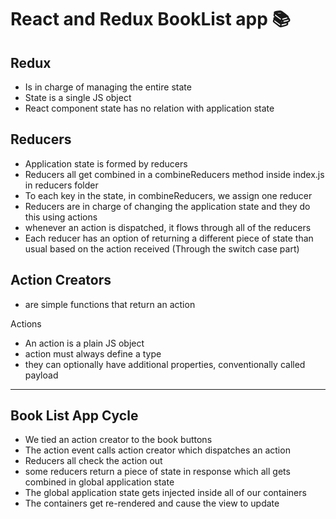 # React and Redux BookList app 📚

## Redux

* Is in charge of managing the entire state
* State is a single JS object
* React component state has no relation with application state

## Reducers

* Application state is formed by reducers
* Reducers all get combined in a combineReducers method inside index.js in reducers folder
* To each key in the state, in combineReducers, we assign one reducer
* Reducers are in charge of changing the application state and they do this using actions
* whenever an action is dispatched, it flows through all of the reducers
* Each reducer has an option of returning a different piece of state than usual based on the action received (Through the switch case part)

## Action Creators
* are simple functions that return an action

Actions
* An action is a plain JS object
* action must always define a type
* they can optionally have additional properties, conventionally called payload
_______________________

## Book List App Cycle

* We tied an action creator to the book buttons
* The action event calls action creator which dispatches an action
* Reducers all check the action out
* some reducers return a piece of state in response which all gets combined in global application state
* The global application state gets injected inside all of our containers
* The containers get re-rendered and cause the view to update


